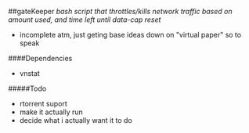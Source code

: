 ##gateKeeper
_bash script that throttles/kills network traffic based on amount used, and time left until data-cap reset_
   * incomplete atm, just geting base ideas down on "virtual paper" so to speak

####Dependencies
   * vnstat

#####Todo
   * rtorrent suport
   * make it actually run
   * decide what i actually want it to do
